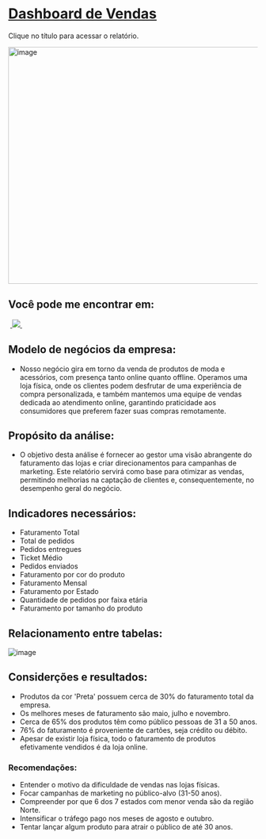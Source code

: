 # [Dashboard de Vendas](https://app.powerbi.com/view?r=eyJrIjoiZTFmMjFjYmUtZTdkYy00NWEyLWFiYTYtYmE0OTcwNWQ2ZDYwIiwidCI6ImZhN2FiZjMwLTExNzgtNDAyYy1hNDdhLTlmNzA3YWJmMDFhYSJ9)

Clique no título para acessar o relatório.

<img width="856" height="478" alt="image" src="https://github.com/user-attachments/assets/f62bc331-884f-4eec-82c3-b8ed873bc929" />





## Você pode me encontrar em:
&nbsp;<a href="https://www.linkedin.com/in/brunofcb/">
  <img src="https://img.shields.io/badge/linkedin-%230077B5.svg?style=for-the-badge&logo=linkedin&logoColor=white">
</a>&nbsp;

## Modelo de negócios da empresa:
-  Nosso negócio gira em torno da venda de produtos de moda e acessórios, com presença tanto online quanto offline. Operamos uma loja física, onde os clientes podem desfrutar de uma experiência de compra personalizada, e também mantemos uma equipe de vendas dedicada ao atendimento online, garantindo praticidade aos consumidores que preferem fazer suas compras remotamente.
## Propósito da análise:
- O objetivo desta análise é fornecer ao gestor uma visão abrangente do faturamento das lojas e criar direcionamentos para campanhas de marketing. Este relatório servirá como base para otimizar as vendas, permitindo melhorias na captação de clientes e, consequentemente, no desempenho geral do negócio.
## Indicadores necessários:
- Faturamento Total
- Total de pedidos
- Pedidos entregues
- Ticket Médio
- Pedidos enviados
- Faturamento por cor do produto
- Faturamento Mensal
- Faturamento por Estado
- Quantidade de pedidos por faixa etária
- Faturamento por tamanho do produto
  
## Relacionamento entre tabelas:
![image](https://github.com/BrunoFelipeCB/Power-BI/assets/99086238/16cc71f5-630d-4f3e-93be-a512bfd53f6a)



## Considerções e resultados:
- Produtos da cor 'Preta' possuem cerca de 30% do faturamento total da empresa.
- Os melhores meses de faturamento são maio, julho e novembro.
- Cerca de 65% dos produtos têm como público pessoas de 31 a 50 anos.
- 76% do faturamento é proveniente de cartões, seja crédito ou débito.
- Apesar de existir loja física, todo o faturamento de produtos efetivamente vendidos é da loja online.
### Recomendações:
- Entender o motivo da dificuldade de vendas nas lojas físicas.
- Focar campanhas de marketing no público-alvo (31-50 anos).
- Compreender por que 6 dos 7 estados com menor venda são da região Norte.
- Intensificar o tráfego pago nos meses de agosto e outubro.
- Tentar lançar algum produto para atrair o público de até 30 anos.
